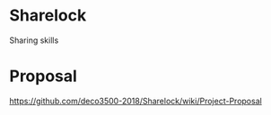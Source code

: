 # Sharelock
Sharing skills
# Proposal
https://github.com/deco3500-2018/Sharelock/wiki/Project-Proposal
